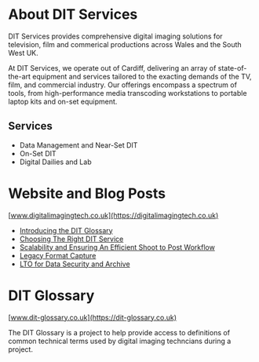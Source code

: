 # About DIT Services 

DIT Services provides comprehensive digital imaging solutions for television, film and commerical productions across Wales and the South West UK. 

At DIT Services, we operate out of Cardiff, delivering an array of state-of-the-art equipment and services tailored to the exacting demands of the TV, film, and commercial industry. Our offerings encompass a spectrum of tools, from high-performance media transcoding workstations to portable laptop kits and on-set equipment.

## Services

- Data Management and Near-Set DIT 
- On-Set DIT 
- Digital Dailies and Lab

# Website and Blog Posts 

[www.digitalimagingtech.co.uk](https://digitalimagingtech.co.uk)

<!-- BLOG-POST-LIST:START -->
- [Introducing the DIT Glossary](https://www.digitalimagingtech.co.uk/blog/introducing-the-dit-glossary)
- [Choosing The Right DIT Service](https://www.digitalimagingtech.co.uk/blog/choosing-the-right-dit-service)
- [Scalability and Ensuring An Efficient Shoot to Post Workflow](https://www.digitalimagingtech.co.uk/blog/scalability-and-efficient-shoot-to-post-workflow)
- [Legacy Format Capture](https://www.digitalimagingtech.co.uk/blog/legacy-format-capture)
- [LTO for Data Security and Archive](https://www.digitalimagingtech.co.uk/blog/lto-security-and-archive)
<!-- BLOG-POST-LIST:END -->

# DIT Glossary

[www.dit-glossary.co.uk](https://dit-glossary.co.uk)

The DIT Glossary is a project to help provide access to definitions of common technical terms used by digital imaging techncians during a project.  
